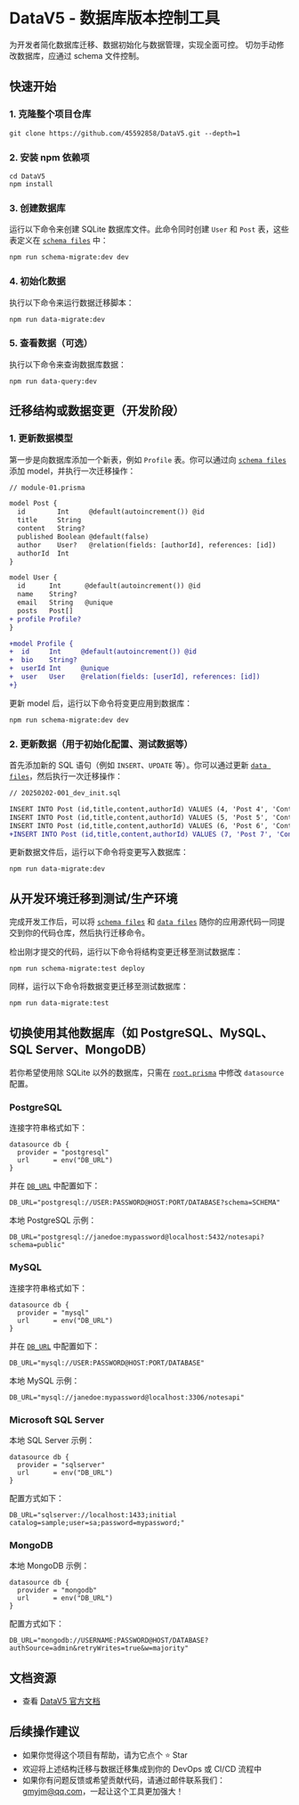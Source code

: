 # DataV5 - 数据库版本控制工具

为开发者简化数据库迁移、数据初始化与数据管理，实现全面可控。
切勿手动修改数据库，应通过 schema 文件控制。



## 快速开始

### 1. 克隆整个项目仓库

```
git clone https://github.com/45592858/DataV5.git --depth=1
```

### 2. 安装 npm 依赖项

```
cd DataV5
npm install
```

### 3. 创建数据库

运行以下命令来创建 SQLite 数据库文件。此命令同时创建 `User` 和 `Post` 表，这些表定义在 [`schema files`](./schema) 中：

```
npm run schema-migrate:dev dev
```

### 4. 初始化数据

执行以下命令来运行数据迁移脚本：

```
npm run data-migrate:dev
```

### 5. 查看数据（可选）

执行以下命令来查询数据库数据：

```
npm run data-query:dev
```



## 迁移结构或数据变更（开发阶段）

### 1. 更新数据模型

第一步是向数据库添加一个新表，例如 `Profile` 表。你可以通过向 [`schema files`](./schema/module-01.prisma) 添加 model，并执行一次迁移操作：

```diff
// module-01.prisma

model Post {
  id        Int     @default(autoincrement()) @id
  title     String
  content   String?
  published Boolean @default(false)
  author    User?   @relation(fields: [authorId], references: [id])
  authorId  Int
}

model User {
  id      Int      @default(autoincrement()) @id
  name    String?
  email   String   @unique
  posts   Post[]
+ profile Profile?
}

+model Profile {
+  id     Int     @default(autoincrement()) @id
+  bio    String?
+  userId Int     @unique
+  user   User    @relation(fields: [userId], references: [id])
+}
```

更新 model 后，运行以下命令将变更应用到数据库：

```
npm run schema-migrate:dev dev
```

### 2. 更新数据（用于初始化配置、测试数据等）

首先添加新的 SQL 语句（例如 `INSERT`、`UPDATE` 等）。你可以通过更新 [`data files`](./data/20250202-001_dev_init.sql)，然后执行一次迁移操作：

```diff
// 20250202-001_dev_init.sql

INSERT INTO Post (id,title,content,authorId) VALUES (4, 'Post 4', 'Content 4', 4);
INSERT INTO Post (id,title,content,authorId) VALUES (5, 'Post 5', 'Content 5', 5);
INSERT INTO Post (id,title,content,authorId) VALUES (6, 'Post 6', 'Content 6', 6);
+INSERT INTO Post (id,title,content,authorId) VALUES (7, 'Post 7', 'Content 7', 6);
```

更新数据文件后，运行以下命令将变更写入数据库：

```
npm run data-migrate:dev
```



## 从开发环境迁移到测试/生产环境

完成开发工作后，可以将 [`schema files`](./schema) 和 [`data files`](./data) 随你的应用源代码一同提交到你的代码仓库，然后执行迁移命令。

检出刚才提交的代码，运行以下命令将结构变更迁移至测试数据库：

```
npm run schema-migrate:test deploy
```

同样，运行以下命令将数据变更迁移至测试数据库：

```
npm run data-migrate:test
```



## 切换使用其他数据库（如 PostgreSQL、MySQL、SQL Server、MongoDB）

若你希望使用除 SQLite 以外的数据库，只需在 [`root.prisma`](./schema/root.prisma) 中修改 `datasource` 配置。

### PostgreSQL

连接字符串格式如下：

```
datasource db {
  provider = "postgresql"
  url      = env("DB_URL")
}
```

并在 [`DB_URL`](./env.development) 中配置如下：

```
DB_URL="postgresql://USER:PASSWORD@HOST:PORT/DATABASE?schema=SCHEMA" 
```

本地 PostgreSQL 示例：

```
DB_URL="postgresql://janedoe:mypassword@localhost:5432/notesapi?schema=public"
```

### MySQL

连接字符串格式如下：

```
datasource db {
  provider = "mysql"
  url      = env("DB_URL")
}
```

并在 [`DB_URL`](./env.development) 中配置如下：

```
DB_URL="mysql://USER:PASSWORD@HOST:PORT/DATABASE" 
```

本地 MySQL 示例：

```
DB_URL="mysql://janedoe:mypassword@localhost:3306/notesapi"
```

### Microsoft SQL Server

本地 SQL Server 示例：

```prisma
datasource db {
  provider = "sqlserver"
  url      = env("DB_URL")
}
```

配置方式如下：

```
DB_URL="sqlserver://localhost:1433;initial catalog=sample;user=sa;password=mypassword;"
```

### MongoDB

本地 MongoDB 示例：

```prisma
datasource db {
  provider = "mongodb"
  url      = env("DB_URL")
}
```

配置方式如下：

```
DB_URL="mongodb://USERNAME:PASSWORD@HOST/DATABASE?authSource=admin&retryWrites=true&w=majority"
```



## 文档资源

- 查看 [DataV5 官方文档](https://github.com/45592858/DataV5/wiki)



## 后续操作建议

- 如果你觉得这个项目有帮助，请为它点个 ⭐️ Star
- 欢迎将上述结构迁移与数据迁移集成到你的 DevOps 或 CI/CD 流程中
- 如果你有问题反馈或希望贡献代码，请通过邮件联系我们：[gmyjm@qq.com](mailto:gmyjm@qq.com?subject=[GitHub]%20DataV5%20Supports)，一起让这个工具更加强大！
